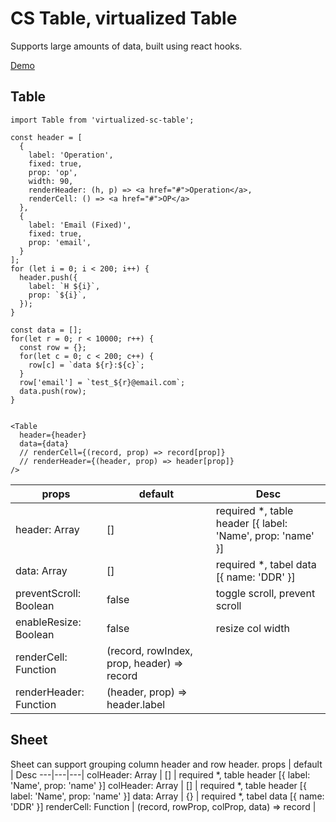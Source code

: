 # CS Table, virtualized Table

Supports large amounts of data, built using react hooks.

[Demo](https://j4dream.github.io/cs-table/)

## Table

```
import Table from 'virtualized-sc-table';

const header = [
  {
    label: 'Operation',
    fixed: true,
    prop: 'op',
    width: 90,
    renderHeader: (h, p) => <a href="#">Operation</a>,
    renderCell: () => <a href="#">OP</a>
  },
  {
    label: 'Email (Fixed)',
    fixed: true,
    prop: 'email',
  }
];
for (let i = 0; i < 200; i++) {
  header.push({
    label: `H ${i}`,
    prop: `${i}`,
  });
}

const data = [];
for(let r = 0; r < 10000; r++) {
  const row = {};
  for(let c = 0; c < 200; c++) {
    row[c] = `data ${r}:${c}`;
  }
  row['email'] = `test_${r}@email.com`;
  data.push(row);
}


<Table
  header={header}
  data={data}
  // renderCell={(record, prop) => record[prop]}
  // renderHeader={(header, prop) => header[prop]}
/>
```
props | default | Desc
---|---|---|
header: Array | [] | required *, table header [{ label: 'Name', prop: 'name' }]
data: Array | [] | required *, tabel data [{ name: 'DDR' }]
preventScroll: Boolean | false | toggle scroll, prevent scroll
enableResize: Boolean | false | resize col width
renderCell: Function | (record, rowIndex, prop, header) => record | 
renderHeader: Function | (header, prop) => header.label | 

## Sheet  
Sheet can support grouping column header and row header.
props | default | Desc
---|---|---|
colHeader: Array | [] | required *, table header [{ label: 'Name', prop: 'name' }]
colHeader: Array | [] | required *, table header [{ label: 'Name', prop: 'name' }]
data: Array | {} | required *, tabel data [{ name: 'DDR' }]
renderCell: Function | (record, rowProp, colProp, data) => record | 
